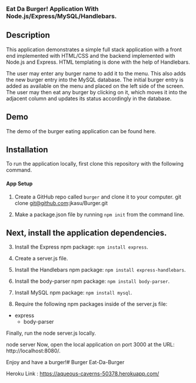 ### Eat Da Burger! Application With Node.js/Express/MySQL/Handlebars.

## Description
This application demonstrates a simple full stack application with a front end implemented with HTML/CSS and the backend implemented with Node.js and Express. HTML templating is done with the help of Handlebars.

The user may enter any burger name to add it to the menu. This also adds the new burger entry into the MySQL database. The initial burger entry is added as available on the menu and placed on the left side of the screen. The user may then eat any burger by clicking on it, which moves it into the adjacent column and updates its status accordingly in the database.

## Demo
The demo of the burger eating application can be found here.

## Installation
To run the application locally, first clone this repository with the following command.

#### App Setup



1. Create a GitHub repo called `burger` and clone it to your computer.
	git clone git@github.com:jkasu/Burger.git



2. Make a package.json file by running `npm init` from the command line.


## Next, install the application dependencies.


3. Install the Express npm package: `npm install express`.



4. Create a server.js file.



5. Install the Handlebars npm package: `npm install express-handlebars`.



6. Install the body-parser npm package: `npm install body-parser`.



7. Install MySQL npm package: `npm install mysql`.



8. Require the following npm packages inside of the server.js file:
   
* express
   * body-parser


Finally, run the node server.js locally.

node server
Now, open the local application on port 3000 at the URL: http://localhost:8080/.

Enjoy and have a burger!# Burger
Eat-Da-Burger


Heroku Link : https://aqueous-caverns-50378.herokuapp.com/
